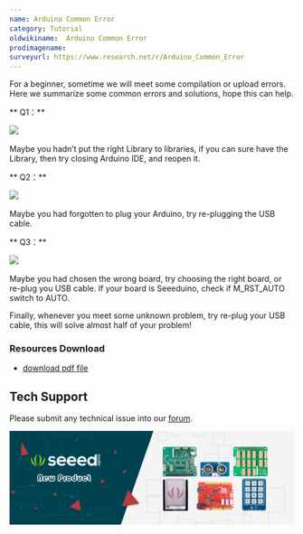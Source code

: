 ```yaml
---
name: Arduino Common Error
category: Tutorial
oldwikiname:  Arduino Common Error
prodimagename:
surveyurl: https://www.research.net/r/Arduino_Common_Error
---
```

For a beginner, sometime we will meet some compilation or upload errors. Here we summarize some common errors and solutions, hope this can help.

** Q1：**

![](https://files.seeedstudio.com/wiki/Arduino_Common_Error/img/常见错误11.png)

Maybe you hadn’t put the right Library to libraries, if you can sure have the Library, then try closing Arduino IDE, and reopen it.

** Q2：**

![](https://files.seeedstudio.com/wiki/Arduino_Common_Error/img/常见错误12.png)

Maybe you had forgotten to plug your Arduino, try re-plugging the USB cable.

** Q3：**

![](https://files.seeedstudio.com/wiki/Arduino_Common_Error/img/常见错误13.png)

Maybe you had chosen the wrong board, try choosing the right board, or re-plug you USB cable. If your board is Seeeduino, check if M_RST_AUTO switch to AUTO.

Finally, whenever you meet some unknown problem, try re-plug your USB cable, this will solve almost half of your problem!

###   Resources Download

- [download pdf file](https://files.seeedstudio.com/wiki/Arduino_Common_Error/res/Arduino_common_error.pdf)

## Tech Support
Please submit any technical issue into our [forum](http://forum.seeedstudio.com/). <br /><p style="text-align:center"><a href="https://www.seeedstudio.com/act-4.html?utm_source=wiki&utm_medium=wikibanner&utm_campaign=newproducts" target="_blank"><img src="https://github.com/SeeedDocument/Wiki_Banner/raw/master/new_product.jpg" /></a></p>